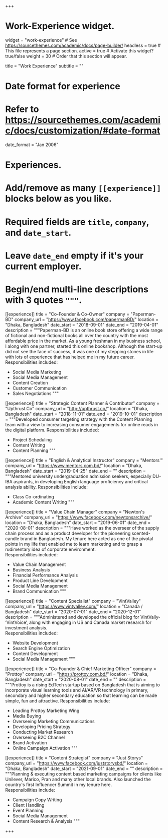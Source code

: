 +++
# Work-Experience widget.
widget = "work-experience"  # See https://sourcethemes.com/academic/docs/page-builder/
headless = true  # This file represents a page section.
active = true  # Activate this widget? true/false
weight = 30  # Order that this section will appear.

title = "Work Experience"
subtitle = ""

# Date format for experience
#   Refer to https://sourcethemes.com/academic/docs/customization/#date-format
date_format = "Jan 2006"

# Experiences.
#   Add/remove as many `[[experience]]` blocks below as you like.
#   Required fields are `title`, `company`, and `date_start`.
#   Leave `date_end` empty if it's your current employer.
#   Begin/end multi-line descriptions with 3 quotes `"""`.
[[experience]]
  title = "Co-Founder & Co-Owner"
  company = "Paperman-BD"
  company_url = "https://www.facebook.com/papermanBD/"
  location = "Dhaka, Bangladesh"
  date_start = "2018-09-01"
  date_end = "2019-04-01"
  description = """Paperman-BD is an online book store offering a wide range of fictional and non-fictional books all over the country with the most affordable price in the market. As a young freshman in my business school, I along with one partner, started this online bookshop. Although the start-up did not see the face of success, it was one of my stepping stones in life with lots of experience that has helped me in my future career.
  Responsibilities included:
  
  * Social Media Marketing
  * Social Media Management
  * Content Creation
  * Customer Communication
  * Sales Negotiations
  """

[[experience]]
  title = "Strategic Content Planner & Contributor"
  company = "Upthrust.Co"
  company_url = "http://upthrust.co/"
  location = "Dhaka, Bangladesh"
  date_start = "2018-11-01"
  date_end = "2019-10-01"
  description = """Developed consumer targeting strategy with the Content Planning team with a view to increasing consumer engagements for online reads in the digital platform.
  Responsibilities included:
  
  * Project Scheduling
  * Content Writing
  * Content Planning
  """

[[experience]]
  title = "English & Analytical Instructor"
  company = "Mentors'"
  company_url = "https://www.mentors.com.bd/"
  location = "Dhaka, Bangladesh"
  date_start = "2019-04-25"
  date_end = ""
  description = """Mentored university undergraduation admission seekers, especially DU-IBA aspirants, in developing English language proficiency and critical analysis ability.
  Responsibilities include:
  
  * Class Co-ordinating
  * Academic Content Writing
  """

[[experience]]
  title = "Value Chain Manager"
  company = "Newton's Archive"
  company_url = "https://www.facebook.com/newtonsarchive/"
  location = "Dhaka, Bangladesh"
  date_start = "2019-06-01"
  date_end = "2020-08-01"
  description = """Have worked as the overseer of the supply chain process and as a product developer for the pioneering scented-candle brand in Bangladesh. My tenure here acted as one of the pivotal points in my life that enabled me to learn marketing and to grasp a rudimentary idea of corporate environment.     
  Responsibilities included:
  
  * Value Chain Management
  * Business Analysis
  * Financial Performance Analysis
  * Product Line Development
  * Social Media Management
  * Brand Communication
  """

[[experience]]
  title = "Content Specialist"
  company = "VintValley"
  company_url = "https://www.vintvalley.com/"
  location = "Canada / Bangladesh"
  date_start = "2020-07-01"
  date_end = "2020-12-01"
  description = """Administered and developed the official blog for VintVally- ‘VintVoice’, along with engaging in US and Canada market research for investment analysis.    
  Responsibilities included:
  
  * Website Development
  * Search Engine Optimization
  * Content Development
  * Social Media Management
  """
  
[[experience]]
  title = "Co-Founder & Chief Marketing Officer"
  company = "Prottoy"
  company_url = "https://prottoy.com.bd/"
  location = "Dhaka, Bangladesh"
  date_start = "2020-08-01"
  date_end = ""
  description = """Prottoy is a rising EdTech startup based on Bangladesh that is aiming to incorporate visual learning tools and AI/AR/VR technology in primary, secondary and higher secondary education so that learning can be made simple, fun and attractive. Responsibilities include:
  
  * Leading Prottoy Marketing Wing
  * Media Buying
  * Overseeing Marketing Communications
  * Developing Pricing Strategy
  * Conducting Market Research
  * Overseeing B2C Channel
  * Brand Activation
  * Online Campaign Activation
  """  

[[experience]]
  title = "Content Strategist"
  company = "Just Storys"
  company_url = "https://www.facebook.com/juststorysbd/"
  location = "Dhaka, Bangladesh"
  date_start = "2021-09-01"
  date_end = ""
  description = """Planning & executing content based marketing campaigns for clients like Unilever, Marico, Pran and many other local brands. Also launched the country's first Influencer Summit in my tenure here.    
  Responsibilities include:
  
  * Campaign Copy Writing
  * Client Handling
  * Event Planning
  * Social Media Management
  * Content Research & Analysis
  """
  
+++
